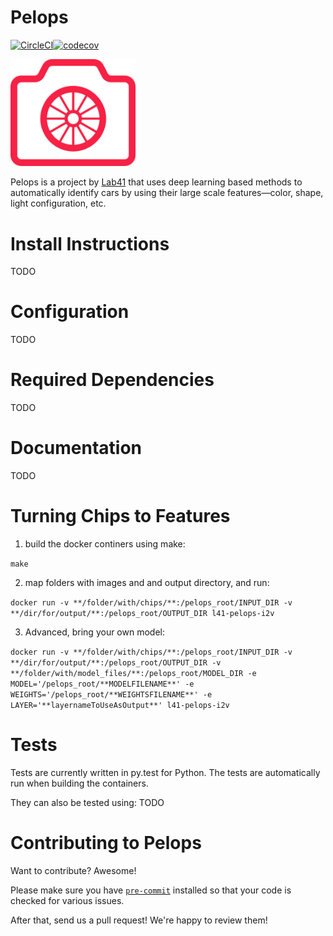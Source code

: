 # Pelops

[![CircleCI](https://circleci.com/gh/Lab41/pelops.svg?style=svg)](https://circleci.com/gh/Lab41/pelops)[![codecov](https://codecov.io/gh/Lab41/pelops/branch/master/graph/badge.svg)](https://codecov.io/gh/Lab41/pelops)

<!-- Need to set width, which can't be done with MarkDown on Github -->
<img src="/misc/pelops.png" alt="Pelops Logo" width="200"/>

Pelops is a project by [Lab41](http://www.lab41.org/) that uses deep learning
based methods to automatically identify cars by using their large scale
features—color, shape, light configuration, etc.

# Install Instructions
TODO

# Configuration
TODO

# Required Dependencies
TODO

# Documentation
TODO

# Turning Chips to Features

1. build the docker continers using make:

```make```

2. map folders with images and and output directory, and run:

```docker run -v **/folder/with/chips/**:/pelops_root/INPUT_DIR -v **/dir/for/output/**:/pelops_root/OUTPUT_DIR l41-pelops-i2v```

3. Advanced, bring your own model:

```docker run -v **/folder/with/chips/**:/pelops_root/INPUT_DIR -v **/dir/for/output/**:/pelops_root/OUTPUT_DIR -v **/folder/with/model_files/**:/pelops_root/MODEL_DIR -e MODEL='/pelops_root/**MODELFILENAME**' -e WEIGHTS='/pelops_root/**WEIGHTSFILENAME**' -e LAYER='**layernameToUseAsOutput**' l41-pelops-i2v```

# Tests
Tests are currently written in py.test for Python. The tests are automatically run when building the containers.

They can also be tested using:
TODO

# Contributing to Pelops

Want to contribute?  Awesome!

Please make sure you have [`pre-commit`](http://pre-commit.com/) installed so
that your code is checked for various issues.

After that, send us a pull request! We're happy to review them!
